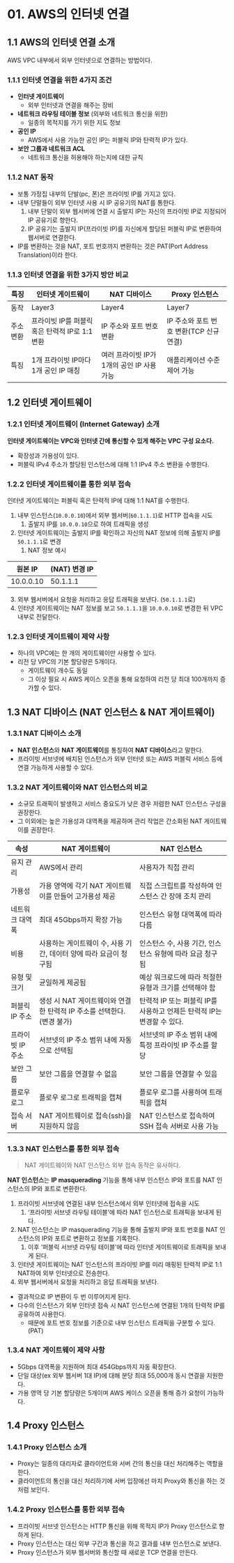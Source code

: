 # 01. AWS의 인터넷 연결

## 1.1 AWS의 인터넷 연결 소개

AWS VPC 내부에서 외부 인터넷으로 연결하는 방법이다.

### 1.1.1 인터넷 연결을 위한 4가지 조건

- **인터넷 게이트웨이**
    - 외부 인터넷과 연결을 해주는 장비
- **네트워크 라우팅 테이블 정보** (외부와 네트워크 통신을 위한)
    - 일종의 목적지를 가기 위한 지도 정보
- **공인 IP**
    - AWS에서 사용 가능한 공인 IP는 퍼블릭 IP와 탄력적 IP가 있다.
- **보안 그룹과 네트워크 ACL**
    - 네트워크 통신을 허용해야 하는지에 대한 규칙

### 1.1.2 NAT 동작

- 보통 가정집 내부의 단발(pc, 폰)은 프라이빗 IP를 가지고 있다.
- 내부 단말들이 외부 인터넷 사용 시 IP 공유기의 NAT를 통한다.
    1. 내부 단말이 외부 웹서버에 연결 시 출발지 IP는 자신의 프라이빗 IP로 지정되어 IP 공유기로 향한다.
    2. IP 공유기는 출발지 IP(프라이빗 IP)를 자신에게 할당된 퍼블릭 IP로 변환하여 웹서버로 연결한다.
- IP를 변환하는 것을 NAT, 포트 번호까지 변환하는 것은 PAT(Port Address Translation)이라 한다.

### 1.1.3 인터넷 연결을 위한 3가지 방안 비교

| 특징 | 인터넷 게이트웨이 | NAT 디바이스 | Proxy 인스턴스 |
| --- | --- | --- | --- |
| 동작 | Layer3 | Layer4 | Layer7 |
| 주소 변환 | 프라이빗 IP를 퍼블릭 혹은 탄력적 IP로 1:1 변환 | IP 주소와 포트 번호 변환 | IP 주소와 포트 번호 변환(TCP 신규 연결) |
| 특징 | 1개 프라이빗 IP마다 1개 공인 IP 매칭 | 여러 프라이빗 IP가 1개의 공인 IP 사용 가능 | 애플리케이션 수준 제어 가능 |

## 1.2 인터넷 게이트웨이

### 1.2.1 인터넷 게이트웨이 (Internet Gateway) 소개

**인터넷 게이트웨이는 VPC와 인터넷 간에 통신할 수 있게 해주는 VPC 구성 요소다.**

- 확장성과 가용성이 있다.
- 퍼블릭 IPv4 주소가 할당된 인스턴스에 대해 1:1 IPv4 주소 변환을 수행한다.

### 1.2.2 인터넷 게이트웨이를 통한 외부 접속

인터넷 게이트웨이는 퍼블릭 혹은 탄력적 IP에 대해 1:1 NAT를 수행한다.

1. 내부 인스턴스(`10.0.0.10`)에서 외부 웹서버(`60.1.1.1`)로 HTTP 접속을 시도
    1. 출발지 IP를 `10.0.0.10`으로 하여 트래픽을 생성
2. 인터넷 게이트웨이는 출발지 IP를 확인하고 자신의 NAT 정보에 의해 출발지 IP를 `50.1.1.1`로 변경
    1. NAT 정보 예시

| 원본 IP | (NAT) 변경 IP |
| --- | --- |
 | 10.0.0.10 | 50.1.1.1 |
3. 외부 웹서버에서 요청을 처리하고 응답 트래픽을 보낸다. (`50.1.1.1`로)
4. 인터넷 게이트웨이는 NAT 정보를 보고 `50.1.1.1`을 `10.0.0.10`로 변경한 뒤 VPC 내부로 전달한다.

### 1.2.3 인터넷 게이트웨이 제약 사항

- 하나의 VPC에는 한 개의 게이트웨이만 사용할 수 있다.
- 리전 당 VPC의 기본 할당량은 5개이다.
    - 게이트웨이 개수도 동일
    - 그 이상 필요 시 AWS 케이스 오픈을 통해 요청하여 리전 당 최대 100개까지 증가할 수 있다.

## 1.3 NAT 디바이스 (NAT 인스턴스 & NAT 게이트웨이)

### 1.3.1 NAT 디바이스 소개

- **NAT 인스턴스**와 **NAT 게이트웨이**를 통칭하여 **NAT 디바이스**라고 말한다.
- 프라이빗 서브넷에 배치된 인스턴스가 외부 인터넷 또는 AWS 퍼블릭 서비스 등에 연결 가능하게 사용할 수 있다.

### 1.3.2 NAT 게이트웨이와 NAT 인스턴스의 비교

- 소규모 트래픽이 발생하고 서비스 중요도가 낮은 경우 저렴한 NAT 인스턴스 구성을 권장한다.
- 그 이외에는 높은 가용성과 대역폭을 제공하며 관리 작업은 간소화된 NAT 게이트웨이를 권장한다.

| 속성 | NAT 게이트웨이 | NAT 인스턴스 |
| --- | --- | --- |
| 유지 관리 | AWS에서 관리 | 사용자가 직접 관리 |
| 가용성 | 가용 영역에 각기 NAT 게이트웨이를 만들어 고가용성 제공 | 직접 스크립트를 작성하여 인스턴스 간 장애 조치 관리 |
| 네트워크 대역폭 | 최대 45Gbps까지 확장 가능 | 인스턴스 유형 대역폭에 따라 다름 |
| 비용 | 사용하는 게이트웨이 수, 사용 기간, 데이터 양에 따라 요금이 청구됨 | 인스턴스 수, 사용 기간, 인스턴스 유형에 따라 요금 청구됨 |
| 유형 및 크기 | 균일하게 제공됨 | 예상 워크로드에 따라 적절한 유형과 크기를 선택해야 함 |
| 퍼블릭 IP 주소 | 생성 시 NAT 게이트웨이와 연결한 탄력적 IP 주소를 선택한다. (변경 불가) | 탄력적 IP 또는 퍼블릭 IP를 사용하고 언제든 탄력적 IP는 변경할 수 있다. |
| 프라이빗 IP 주소 | 서브넷의 IP 주소 범위 내에 자동으로 선택됨 | 서브넷의 IP 주소 범위 내에 특정 프라이빗 IP 주소를 할당 |
| 보안 그룹 | 보안 그룹을 연결할 수 없음 | 보안 그룹을 연결할 수 있음 |
| 플로우 로그 | 플로우 로그로 트래픽을 캡쳐 | 플로우 로그를 사용하여 트래픽을 캡쳐 |
| 접속 서버 | NAT 게이트웨이로 접속(ssh)을 지원하지 않음 | NAT 인스턴스로 접속하여 SSH 접속 서버로 사용 가능 |

### 1.3.3 NAT 인스턴스를 통한 외부 접속

> NAT 게이트웨이와 NAT 인스턴스 외부 접속 동작은 유사하다.
>

**NAT 인스턴스**는 **IP masquerading** 기능을 통해 내부 인스턴스 IP와 포트를 NAT 인스턴스의 IP와 포트로 변환한다.

1. 프라이빗 서브넷에 연결된 내부 인스턴스에서 외부 인터넷에 접속을 시도
    1. ‘프라이빗 서브넷 라우팅 테이블’에 따라 NAT 인스턴스로 트래픽을 보내게 된다.
2. NAT 인스턴스는 IP masquerading 기능을 통해 출발지 IP와 포트 번호를 NAT 인스턴스의 IP와 포트로 변환하고 정보를 기록한다.
    1. 이후 ‘퍼블릭 서브넷 라우팅 테이블’에 따라 인터넷 게이트웨이로 트래픽을 보내게 된다.
3. 인터넷 게이트웨이는 NAT 인스턴스의 프라이빗 IP를 미리 매핑된 탄력적 IP로 1:1 NAT하여 외부 인터넷으로 전송한다.
4. 외부 웹서버에서 요청을 처리하고 응답 트래픽을 보낸다.
- 결과적으로 IP 변환이 두 번 이루어지게 된다.
- 다수의 인스턴스가 외부 인터넷 접속 시 NAT 인스턴스에 연결된 1개의 탄력적 IP를 공유하여 사용한다.
    - 때문에 포트 번호 정보를 기준으로 내부 인스턴스 트래픽을 구분할 수 있다. (PAT)

### 1.3.4 NAT 게이트웨이 제약 사항

- 5Gbps 대역폭을 지원하며 최대 454Gbps까지 자동 확장한다.
- 단일 대상(ex 외부 웹서버 1대 IP)에 대해 분당 최대 55,000개 동시 연결을 지원한다.
- 가용 영역 당 기본 할당량은 5개이며 AWS 케이스 오픈을 통해 증가 요청이 가능하다.

## 1.4 Proxy 인스턴스

### 1.4.1 Proxy 인스턴스 소개

- Proxy는 일종의 대리자로 클라이언트와 서버 간의 통신을 대신 처리해주는 역할을 한다.
- 클라이언트의 통신을 대신 처리하기에 서버 입장에선 마치 Proxy와 통신을 하는 것처럼 보인다.

### 1.4.2 Proxy 인스턴스를 통한 외부 접속

- 프라이빗 서브넷 인스턴스는 HTTP 통신을 위해 목적지 IP가 Proxy 인스턴스로 향하게 된다.
- Proxy 인스턴스는 대신 외부 구간과 통신을 하고 결과를 내부 인스턴스로 보낸다.
- Proxy 인스턴스가 외부 웹서버와 통신할 때 새로운 TCP 연결을 만든다.
